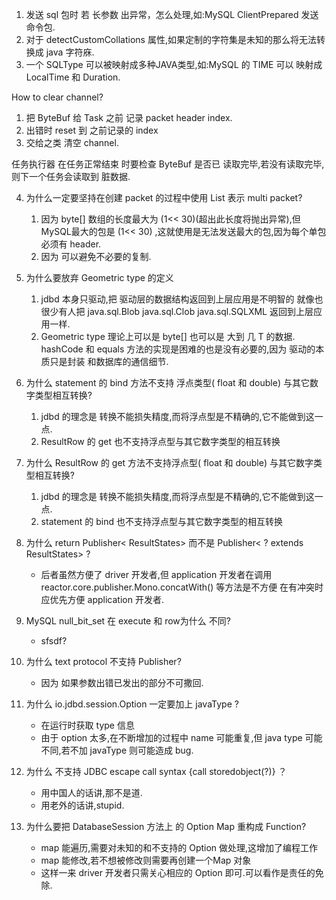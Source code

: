1. 发送 sql 包时 若 长参数 出异常，怎么处理,如:MySQL ClientPrepared 发送 命令包.
2. 对于 detectCustomCollations 属性,如果定制的字符集是未知的那么将无法转换成 java 字符庥.
3. 一个 SQLType 可以被映射成多种JAVA类型,如:MySQL 的 TIME 可以 映射成 LocalTime 和 Duration.

How to clear channel?

1. 把 ByteBuf 给 Task 之前 记录 packet header index.
2. 出错时 reset 到 之前记录的 index
3. 交给之类 清空 channel.

任务执行器 在任务正常结束 时要检查 ByteBuf 是否已 读取完毕,若没有读取完毕,则下一个任务会读取到 脏数据.

4. 为什么一定要坚持在创建 packet 的过程中使用 List<ByteBuf> 表示 multi packet?
    1. 因为 byte[] 数组的长度最大为 (1<< 30)(超出此长度将抛出异常),但 MySQL最大的包是 (1<< 30)
       ,这就使用是无法发送最大的包,因为每个单包必须有 header.
    2. 因为 可以避免不必要的复制.

5. 为什么要放弃 Geometric type 的定义
    1. jdbd 本身只驱动,把 驱动层的数据结构返回到上层应用是不明智的 就像也很少有人把 java.sql.Blob java.sql.Clob
       java.sql.SQLXML 返回到上层应用一样.
    2. Geometric type 理论上可以是 byte[] 也可以是 大到 几 T 的数据. hashCode 和 equals 方法的实现是困难的也是没有必要的,因为
       驱动的本质只是封装 和数据库的通信细节.

6. 为什么 statement 的 bind 方法不支持 浮点类型( float 和 double) 与其它数字类型相互转换?
    1. jdbd 的理念是 转换不能损失精度,而将浮点型是不精确的,它不能做到这一点.
    2. ResultRow 的 get 也不支持浮点型与其它数字类型的相互转换

7. 为什么 ResultRow 的 get 方法不支持浮点型( float 和 double) 与其它数字类型相互转换?
    1. jdbd 的理念是 转换不能损失精度,而将浮点型是不精确的,它不能做到这一点.
    2. statement 的 bind 也不支持浮点型与其它数字类型的相互转换
8. 为什么 return Publisher&lt; ResultStates> 而不是 Publisher&lt; ? extends ResultStates> ?
    * 后者虽然方便了 driver 开发者,但 application 开发者在调用 reactor.core.publisher.Mono.concatWith() 等方法是不方便
      在有冲突时应优先方便 application 开发者.

9. MySQL null_bit_set 在 execute 和 row为什么 不同?
    * sfsdf?

10. 为什么 text protocol 不支持 Publisher?
    * 因为 如果参数出错已发出的部分不可撒回.

11. 为什么 io.jdbd.session.Option 一定要加上 javaType ?
    * 在运行时获取 type 信息
    * 由于 option 太多,在不断增加的过程中 name 可能重复,但 java type 可能不同,若不加 javaType 则可能造成 bug.

12. 为什么 不支持 JDBC escape call syntax {call storedobject(?)} ？
    * 用中国人的话讲,那不是道.
    * 用老外的话讲,stupid.

13. 为什么要把 DatabaseSession 方法上 的 Option Map 重构成 Function?
    * map 能遍历,需要对未知的和不支持的 Option 做处理,这增加了编程工作
    * map 能修改,若不想被修改则需要再创建一个Map 对象
    * 这样一来 driver 开发者只需关心相应的 Option 即可.可以看作是责任的免除.
    

    
